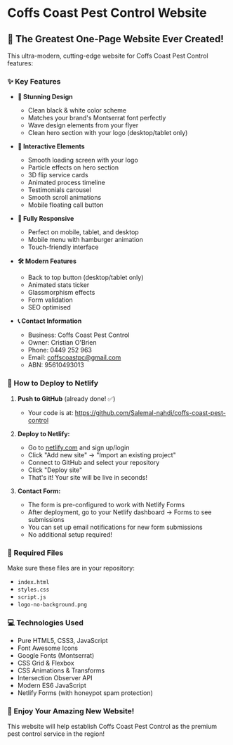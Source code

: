 # Coffs Coast Pest Control Website

## 🚀 The Greatest One-Page Website Ever Created!

This ultra-modern, cutting-edge website for Coffs Coast Pest Control features:

### ✨ Key Features

- **🎨 Stunning Design**
  - Clean black & white color scheme
  - Matches your brand's Montserrat font perfectly
  - Wave design elements from your flyer
  - Clean hero section with your logo (desktop/tablet only)

- **🎯 Interactive Elements**
  - Smooth loading screen with your logo
  - Particle effects on hero section
  - 3D flip service cards
  - Animated process timeline
  - Testimonials carousel
  - Smooth scroll animations
  - Mobile floating call button

- **📱 Fully Responsive**
  - Perfect on mobile, tablet, and desktop
  - Mobile menu with hamburger animation
  - Touch-friendly interface

- **🛠️ Modern Features**
  - Back to top button (desktop/tablet only)
  - Animated stats ticker
  - Glassmorphism effects
  - Form validation
  - SEO optimised

- **📞 Contact Information**
  - Business: Coffs Coast Pest Control
  - Owner: Cristian O'Brien
  - Phone: 0449 252 963
  - Email: coffscoastpc@gmail.com
  - ABN: 95610493013

### 🚀 How to Deploy to Netlify

1. **Push to GitHub** (already done! ✅)
   - Your code is at: https://github.com/Salemal-nahdi/coffs-coast-pest-control

2. **Deploy to Netlify:**
   - Go to [netlify.com](https://netlify.com) and sign up/login
   - Click "Add new site" → "Import an existing project"
   - Connect to GitHub and select your repository
   - Click "Deploy site"
   - That's it! Your site will be live in seconds!

3. **Contact Form:**
   - The form is pre-configured to work with Netlify Forms
   - After deployment, go to your Netlify dashboard → Forms to see submissions
   - You can set up email notifications for new form submissions
   - No additional setup required!

### 📁 Required Files

Make sure these files are in your repository:
   - `index.html`
   - `styles.css`
   - `script.js`
   - `logo-no-background.png`

### 💻 Technologies Used

- Pure HTML5, CSS3, JavaScript
- Font Awesome Icons
- Google Fonts (Montserrat)
- CSS Grid & Flexbox
- CSS Animations & Transforms
- Intersection Observer API
- Modern ES6 JavaScript
- Netlify Forms (with honeypot spam protection)

### 🎉 Enjoy Your Amazing New Website!

This website will help establish Coffs Coast Pest Control as the premium pest control service in the region!
